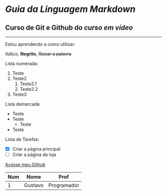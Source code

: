 # _Guia da Linguagem Markdown_

## Curso de Git e Github do *curso em vídeo*
---

Estou aprendendo a como utilizar:

*Itálico*, **Negrito**, ~~Riscar a palavra~~


Lista numerada:
1. Teste
0. Teste2
   1. Teste2.1
   2. Teste2.2
1. Teste3


Lista demarcada:
* Teste
* Teste
   * Teste
* Teste


Lista de Tarefas:
- [x] Criar a página principal
- [ ] Criar a página da loja

[Acesse meu Github](https://github.com/devgustavotinti)

Num | Nome | Prof
---|---|---
1 | Gustavo | Programador